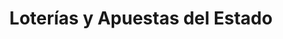 ---
title: "Loterías y Apuestas del Estado"
url: /barcelona/loterias-y-apuestas-del-estado/
shop: lotería
---